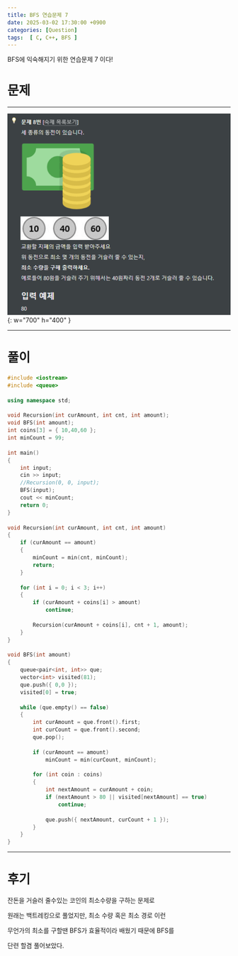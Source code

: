 ```yaml
---
title: BFS 연습문제 7
date: 2025-03-02 17:30:00 +0900
categories: [Question]  
tags:  [ C, C++, BFS ]
---
```


BFS에 익숙해지기 위한 연습문제 7 이다!

# 문제   
---------------------------------------
![Desktop View](/assets/img/bfs7.png){: w="700" h="400" }

---------------------------------------

# 풀이

```c++
#include <iostream>
#include <queue>

using namespace std;

void Recursion(int curAmount, int cnt, int amount);
void BFS(int amount);
int coins[3] = { 10,40,60 };
int minCount = 99;

int main()
{
    int input;
    cin >> input;
    //Recursion(0, 0, input);
    BFS(input);
    cout << minCount;
    return 0;
}

void Recursion(int curAmount, int cnt, int amount)
{
    if (curAmount == amount)
    {
        minCount = min(cnt, minCount);
        return;
    }
    
    for (int i = 0; i < 3; i++)
    {
        if (curAmount + coins[i] > amount)
            continue;
        
        Recursion(curAmount + coins[i], cnt + 1, amount);
    }
}

void BFS(int amount)
{
    queue<pair<int, int>> que;
    vector<int> visited(81);
    que.push({ 0,0 });
    visited[0] = true;
    
    while (que.empty() == false)
    {
        int curAmount = que.front().first;
        int curCount = que.front().second;
        que.pop();
        
        if (curAmount == amount)
            minCount = min(curCount, minCount);
        
        for (int coin : coins)
        {
            int nextAmount = curAmount + coin;
            if (nextAmount > 80 || visited[nextAmount] == true)
                continue;
            
            que.push({ nextAmount, curCount + 1 });
        }
    }
}
```
---------------------------------------

# 후기

잔돈을 거슬러 줄수있는 코인의 최소수량을 구하는 문제로

원래는 백트레킹으로 풀었지만, 최소 수량 혹은 최소 경로 이런

무언가의 최소를 구할땐 BFS가 효율적이라 배웠기 때문에 BFS를 

단련 할겸 풀어보았다.

